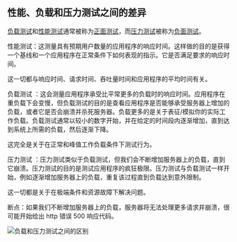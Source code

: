 ## 性能、负载和压力测试之间的差异

[负载测试](https://toolsqa.com/software-testing/load-testing/)和[性能测试](https://toolsqa.com/software-testing/performance-testing/)通常被称为[正面测试](https://toolsqa.com/software-testing/positive-vs-negative-testing/)，而[压力测试](https://toolsqa.com/software-testing/stress-testing/)被称为[负面测试](https://toolsqa.com/software-testing/positive-vs-negative-testing/)。

性能测试：这测量具有预期用户数量的应用程序的响应时间。这样做的目的是获得一个基线和一个应用程序在正常条件下如何表现的指示。它是否满足要求的响应时间。

这一切都与响应时间、请求时间、吞吐量时间和应用程序的平均时间有关。

负载测试 ：这会测量应用程序承受比平常更多的负载时的响应时间。应用程序在重负载下会变慢，但负载测试的目的是查看应用程序是否能够承受服务器上增加的负载，或者它是否会崩溃并杀死服务器。负载更多的是关于表征/模拟你的实际工作负载。负载测试通常以较小的数字开始，并在给定的时间段内逐渐增加，直到达到系统上所需的负载，然后逐渐下降。

这完全是关于在正常和峰值工作负载条件下测试行为。

压力测试 ：压力测试类似于负载测试，但我们会不断增加服务器上的负载，直到它崩溃。压力测试的目的是测试应用程序的疯狂极限。压力测试与负载测试一样开始，例如逐渐增加服务器上的负载，重复该过程直到负载达到意外限制。

这一切都是关于在极端条件和资源故障下解决问题。

断点：如果我们不断增加服务器上的负载，服务器将无法处理更多请求并崩溃，很可能开始给出 http 错误 500 响应代码。

![负载和压力测试之间的区别](https://toolsqa.com/gallery/Software%20testing/1.Difference%20between%20Load%20&%20Stress%20Tetsing.jpg)